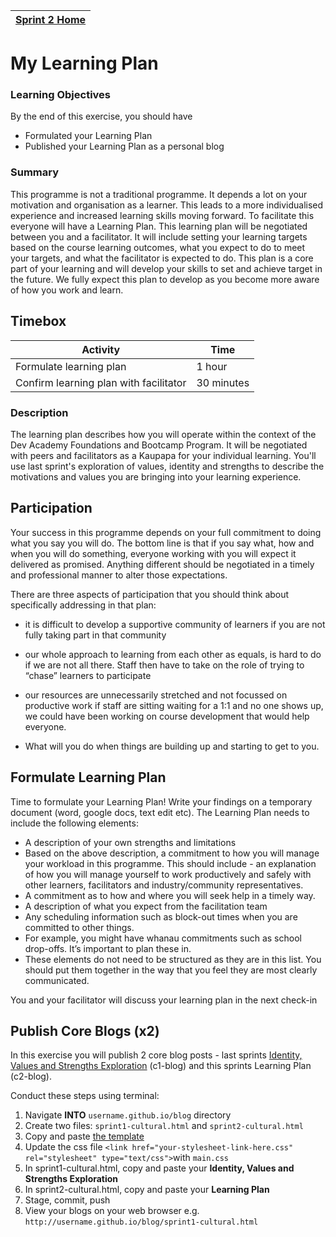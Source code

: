 [Sprint 2 Home](README.md)|
---|

# My Learning Plan

### Learning Objectives
By the end of this exercise, you should have

- Formulated your Learning Plan
- Published your Learning Plan as a personal blog

### Summary

This programme is not a traditional programme. It depends a lot on your motivation and organisation as a learner. This leads to a more individualised experience and increased learning skills moving forward. To facilitate this everyone will have a Learning Plan. This learning plan will be negotiated between you and a facilitator. It will include setting your learning targets based on the course learning outcomes, what you expect to do to meet your targets, and what the facilitator is expected to do. This plan is a core part of your learning and will develop your skills to set and achieve target in the future. We fully expect this plan to develop as you become more aware of how you work and learn.

## Timebox

Activity | Time|
------------|----------|
Formulate learning plan | 1 hour 
Confirm learning plan with facilitator | 30 minutes
 
### Description 

The learning plan describes how you will operate within the context of the Dev Academy Foundations and Bootcamp Program. It will be negotiated with peers and facilitators as a Kaupapa for your individual learning. You'll use last sprint's exploration of values, identity and strengths to describe the motivations and values you are bringing into your learning experience. 

## Participation
Your success in this programme depends on your full commitment to doing what you say you will do. The bottom line is that if you say what, how and when you will do something, everyone working with you will expect it delivered as promised. Anything different should be negotiated in a timely and professional manner to alter those expectations.

There are three aspects of participation that you should think about specifically addressing in that plan:
- it is difficult to develop a supportive community of learners if you are not fully taking part in that community  
- our whole approach to learning from each other as equals, is hard to do if we are not all there. Staff then have to take on the role of trying to “chase” learners to participate  

- our resources are unnecessarily stretched and not focussed on productive work if staff are sitting waiting for a 1:1 and no one shows up, we could have been working on course development that would help everyone.  

- What will you do when things are building up and starting to get to you.  


## Formulate Learning Plan
Time to formulate your Learning Plan! Write your findings on a temporary document (word, google docs, text edit etc).
The Learning Plan needs to include the following elements:  		 
	 	 
- A description of your own strengths and limitations 
- Based on the above description, a commitment to how you will manage your workload in this programme. This should include - an explanation of how you will manage yourself to work productively and safely with other learners, facilitators and industry/community representatives.
- A commitment as to how and where you will seek help in a timely way.
- A description of what you expect from the facilitation team
- Any scheduling information such as block-out times when you are committed to other things.
- For example, you might have whanau commitments such as school drop-offs. It’s important to plan these in.
- These elements do not need to be structured as they are in this list. You should put them together in the way that you feel they are most clearly communicated.

You and your facilitator will discuss your learning plan in the next check-in

## Publish Core Blogs (x2) 

In this exercise you will publish 2 core blog posts - last sprints [Identity, Values and Strengths Exploration](../sprint-1/core-identity-and-values.md) (c1-blog) and this sprints Learning Plan (c2-blog).  

Conduct these steps using terminal: 
1. Navigate __INTO__ `username.github.io/blog` directory
2. Create two files: `sprint1-cultural.html` and `sprint2-cultural.html`
3. Copy and paste [the template](html-template.html)
4. Update the css file `<link href="your-stylesheet-link-here.css" rel="stylesheet" type="text/css">`with `main.css`
5. In sprint1-cultural.html, copy and paste your __Identity, Values and Strengths Exploration__ 
6. In sprint2-cultural.html, copy and paste your __Learning Plan__ 
7. Stage, commit, push 
8. View your blogs on your web browser e.g. `http://username.github.io/blog/sprint1-cultural.html`

